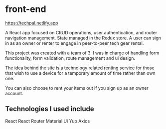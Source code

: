 # front-end

https://techpal.netlify.app

A React app focused on CRUD operations, user authentication, and router navigation management.
State managed in the Redux store. 
A user can sign in as an owner or renter to engage in peer-to-peer tech gear rental.

This project was created with a team of 3. I was in charge of handling form functionality, form validation, route management and ui design.

The idea behind the site is a technology related renting service for those that wish to use a device for a temporary amount of time rather than own one.

You can also choose to rent your items out if you sign up as an owner account.

Technologies I used include 
-
React
React Router
Material Ui
Yup
Axios
